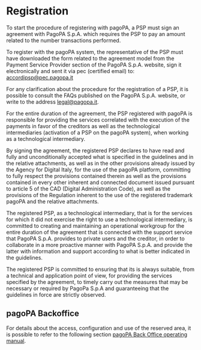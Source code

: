 # Registration

To start the procedure of registering with pagoPA, a PSP must sign an agreement with PagoPA S.p.A. which requires the PSP to pay an amount related to the number transactions performed.

To register with the pagoPA system, the representative of the PSP must have downloaded the form related to the agreement model from the Payment Service Provider section of the PagoPA S.p.A. website, sign it electronically and sent it via pec (certified email) to: [accordipsp@pec.pagopa.it](mailto:accordipsp@pec.pagopa.it)

For any clarification about the procedure for the registration of a PSP, it is possible to consult the FAQs published on the PagoPA S.p.A. website, or write to the address [legal@pagopa.it](mailto:legal@pagopa.it).

For the entire duration of the agreement, the PSP registered with pagoPA is responsible for providing the services correlated with the execution of the payments in favor of the creditors as well as the technological intermediaries (activation of a PSP on the pagoPA system), when working as a technological intermediary.

By signing the agreement, the registered PSP declares to have read and fully and unconditionally accepted what is specified in the guidelines and in the relative attachments, as well as in the other provisions already issued by the Agency for Digital Italy, for the use of the pagoPA platform, committing to fully respect the provisions contained therein as well as the provisions contained in every other inherent and connected document issued pursuant to article 5 of the CAD (Digital Administration Code), as well as the provisions of the Regulation inherent to the use of the registered trademark pagoPA and the relative attachments.

The registered PSP, as a technological intermediary, that is for the services for which it did not exercise the right to use a technological intermediary, is committed to creating and maintaining an operational workgroup for the entire duration of the agreement that is connected with the support service that PagoPA S.p.A. provides to private users and the creditor, in order to collaborate in a more proactive manner with PagoPA S.p.A. and provide the latter with information and support according to what is better indicated in the guidelines.

The registered PSP is committed to ensuring that its is always suitable, from a technical and application point of view, for providing the services specified by the agreement, to timely carry out the measures that may be necessary or required by PagoPa S.p.A and guaranteeing that the guidelines in force are strictly observed.

## pagoPA Backoffice

For details about the access, configuration and use of the reserved area, it is possible to refer to the following section [pagoPA Back Office operating manual](https://github.com/pagopa/devportal-docs/blob/docs/from-gitbook/docs/DG2lpjf4Y5u7ZRFE7CyZ/payment-service-provider/broken-reference/README.md).
